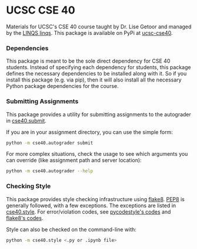 # UCSC CSE 40

Materials for UCSC's CSE 40 course taught by Dr. Lise Getoor and managed by the [LINQS linqs](https://linqs.org/).
This package is available on PyPi at [ucsc-cse40](https://pypi.org/project/ucsc-cse40/).

### Dependencies

This package is meant to be the sole direct dependency for CSE 40 students.
Instead of specifying each dependency for students, this package defines the necessary dependencies to be installed along with it.
So if you install this package (e.g. via pip), then it will also install all the necessary Python package dependencies for the course.

### Submitting Assignments

This package provides a utility for submitting assignments to the autograder in [cse40.submit](https://github.com/ucsc-cse-40/ucsc-cse40/blob/main/cse40/submit.py).

If you are in your assignment directory, you can use the simple form:
```bash
python -m cse40.autograder submit
```

For more complex situations, check the usage to see which arguments you can override (like assignment path and server location):
```bash
python -m cse40.autograder --help
```

### Checking Style

This package provides style checking infrastructure using [flake8](https://flake8.pycqa.org).
[PEP8](https://pep8.org/) is generally followed, with a few exceptions.
The exceptions are listed in [cse40.style](https://github.com/ucsc-cse-40/ucsc-cse40/blob/main/cse40/style.py).
For error/violation codes, see [pycodestyle's codes](https://pycodestyle.pycqa.org/en/latest/intro.html#error-codes) and [flake8's codes](https://flake8.pycqa.org/en/latest/user/error-codes.html).

Style can also be checked on the command-line with:
```bash
python -m cse40.style <.py or .ipynb file>
```
